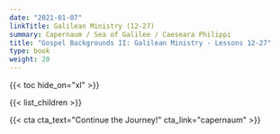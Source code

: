 ```yaml
---
date: "2021-01-07"
linkTitle: Galilean Ministry (12-27)
summary: Capernaum / Sea of Galilee / Caeseara Philippi
title: "Gospel Backgrounds II: Galilean Ministry - Lessons 12-27"
type: book
weight: 20
---
```




{{< toc hide_on="xl" >}}



{{< list_children >}}



{{< cta cta_text="Continue the Journey!" cta_link="capernaum" >}}
